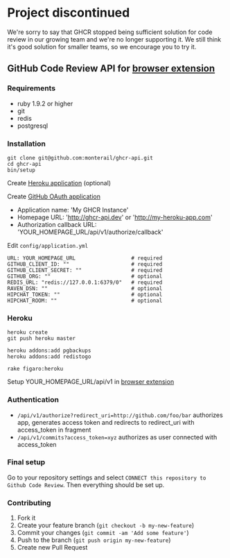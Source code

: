 # Project discontinued

We're sorry to say that GHCR stopped being sufficient solution for code review in our growing team and we're no longer supporting it. We still think it's good solution for smaller teams, so we encourage you to try it.

## GitHub Code Review API for [browser extension](https://github.com/monterail/ghcr)

### Requirements
  - ruby 1.9.2 or higher
  - git
  - redis
  - postgresql

### Installation
```
git clone git@github.com:monterail/ghcr-api.git
cd ghcr-api
bin/setup
```
Create [Heroku application](https://github.com/monterail/ghcr-api#Heroku) (optional)

Create [GitHub OAuth application](https://github.com/settings/applications/new)

- Application name: 'My GHCR Instance'
- Homepage URL: 'http://ghcr-api.dev' or 'http://my-heroku-app.com'
- Authorization callback URL: 'YOUR_HOMEPAGE_URL/api/v1/authorize/callback'

Edit `config/application.yml`

```
URL: YOUR_HOMEPAGE_URL                  # required
GITHUB_CLIENT_ID: ""                    # required
GITHUB_CLIENT_SECRET: ""                # required
GITHUB_ORG: ""                          # optional
REDIS_URL: "redis://127.0.0.1:6379/0"   # required
RAVEN_DSN: ""                           # optional
HIPCHAT_TOKEN: ""                       # optional
HIPCHAT_ROOM: ""                        # optional
```

### Heroku

```
heroku create
git push heroku master

heroku addons:add pgbackups
heroku addons:add redistogo

rake figaro:heroku
```

Setup YOUR_HOMEPAGE_URL/api/v1 in [browser extension](https://github.com/monterail/ghcr)

### Authentication

- `/api/v1/authorize?redirect_uri=http://github.com/foo/bar` authorizes app, generates access token and redirects to redirect_uri with access_token in fragment
- `/api/v1/commits?access_token=xyz` authorizes as user connected with access_token

### Final setup
Go to your repository settings and select `CONNECT this repository to Github Code Review`. Then everything should be set up.

### Contributing

1. Fork it
2. Create your feature branch (`git checkout -b my-new-feature`)
3. Commit your changes (`git commit -am 'Add some feature'`)
4. Push to the branch (`git push origin my-new-feature`)
5. Create new Pull Request
